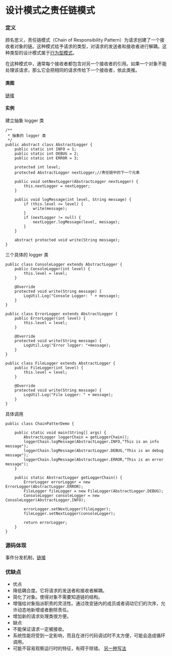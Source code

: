 # 设计模式之责任链模式
### 定义
顾名思义，责任链模式（Chain of Responsibility Pattern）为请求创建了一个接收者对象的链。这种模式给予请求的类型，对请求的发送者和接收者进行解耦。这种类型的设计模式属于[行为型模式](https://blog.csdn.net/itpinpai/article/details/51244491)。

在这种模式中，通常每个接收者都包含对另一个接收者的引用。如果一个对象不能处理该请求，那么它会把相同的请求传给下一个接收者，依此类推。
#### 类图
[链接](https://www.processon.com/diagraming/5aefee91e4b084d6e4c246b2)
#### 实例
建立抽象 logger 类
```
/**
 * 抽象的 logger 类
 */
public abstract class AbstractLogger {
    public static int INFO = 1;
    public static int DEBUG = 2;
    public static int ERROR = 3;

    protected int level;
    protected AbstractLogger nextLogger;//责任链中的下一个元素

    public void setNextLogger(AbstractLogger nextLogger) {
        this.nextLogger = nextLogger;
    }

    public void logMessage(int level, String message) {
        if (this.level <= level) {
            write(message);
        }
        if (nextLogger != null) {
            nextLogger.logMessage(level, message);
        }
    }

    abstract protected void write(String message);
}
```
三个具体的 logger 类
```
public class ConsoleLogger extends AbstractLogger {
    public ConsoleLogger(int level) {
        this.level = level;
    }

    @Override
    protected void write(String message) {
        LogUtil.Log("Console Logger: " + message);
    }
}
```
```
public class ErrorLogger extends AbstractLogger {
    public ErrorLogger(int level) {
        this.level = level;
    }

    @Override
    protected void write(String message) {
        LogUtil.Log("Error logger: "+message);
    }
}
```
```
public class FileLogger extends AbstractLogger {
    public FileLogger(int level) {
        this.level = level;
    }

    @Override
    protected void write(String message) {
        LogUtil.Log("File Logger: " + message);
    }
}
```
具体调用
```
public class ChainPatterDemo {

    public static void main(String[] args) {
        AbstractLogger loggerChain = getLoggerChain();
        loggerChain.logMessage(AbstractLogger.INFO,"This is an info message");
        loggerChain.logMessage(AbstractLogger.DEBUG,"This is an debug message");
        loggerChain.logMessage(AbstractLogger.ERROR,"This is an error message");
    }

    public static AbstractLogger getLoggerChain() {
        ErrorLogger errorLogger = new ErrorLogger(AbstractLogger.ERROR);
        FileLogger fileLogger = new FileLogger(AbstractLogger.DEBUG);
        ConsoleLogger consoleLogger = new ConsoleLogger(AbstractLogger.INFO);

        errorLogger.setNextLogger(fileLogger);
        fileLogger.setNextLogger(consoleLogger);

        return errorLogger;
    }
}
```
### 源码体现
事件分发机制，[链接](https://blog.csdn.net/sw5131899/article/details/53931123)

### 优缺点
* 优点
 * 降低耦合度。它将请求的发送者和接收者解耦。 
 * 简化了对象。使得对象不需要知道链的结构。 
 * 增强给对象指派职责的灵活性。通过改变链内的成员或者调动它们的次序，允许动态地新增或者删除责任。 
 * 增加新的请求处理类很方便。
* 缺点
 * 不能保证请求一定被接收。 
 * 系统性能将受到一定影响，而且在进行代码调试时不太方便，可能会造成循环调用。 
 * 可能不容易观察运行时的特征，有碍于除错。
[另一种写法](https://blog.csdn.net/jason0539/article/details/45091639)
